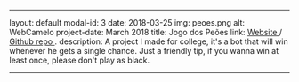 ﻿---

layout: default
modal-id: 3
date: 2018-03-25
img: peoes.png
alt: WebCamelo
project-date: March 2018
title: Jogo dos Peões
link: <a target="_blank" href="https://fabriciorby.me/jogoDosPeoes/"> Website </a> / <a target="_blank" href="https://github.com/fabriciorby/jogoDosPeoes/"> Github repo </a>.
description: A project I made for college, it's a bot that will win whenever he gets a single chance. Just a friendly tip, if you wanna win at least once, please don't play as black.

---
